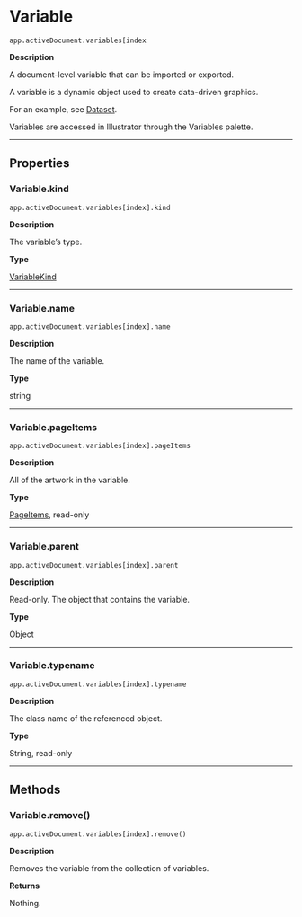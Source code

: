 # Variable

`app.activeDocument.variables[index`

**Description**

A document-level variable that can be imported or exported.

A variable is a dynamic object used to create data-driven graphics.

For an example, see [Dataset](Dataset.md#jsobjref-dataset).

Variables are accessed in Illustrator through the Variables palette.

---

## Properties

### Variable.kind

`app.activeDocument.variables[index].kind`

**Description**

The variable’s type.

**Type**

[VariableKind](scripting-constants.md#jsobjref-scripting-constants-variablekind)

---

### Variable.name

`app.activeDocument.variables[index].name`

**Description**

The name of the variable.

**Type**

string

---

### Variable.pageItems

`app.activeDocument.variables[index].pageItems`

**Description**

All of the artwork in the variable.

**Type**

[PageItems](PageItems.md#jsobjref-pageitems), read-only

---

### Variable.parent

`app.activeDocument.variables[index].parent`

**Description**

Read-only. The object that contains the variable.

**Type**

Object

---

### Variable.typename

`app.activeDocument.variables[index].typename`

**Description**

The class name of the referenced object.

**Type**

String, read-only

---

## Methods

### Variable.remove()

`app.activeDocument.variables[index].remove()`

**Description**

Removes the variable from the collection of variables.

**Returns**

Nothing.
